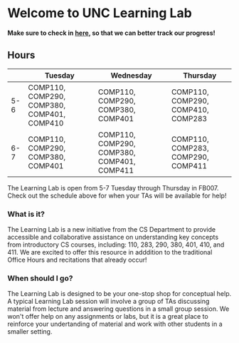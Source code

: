 <!-- Global site tag (gtag.js) - Google Analytics -->
<script async src="https://www.googletagmanager.com/gtag/js?id=UA-148497617-1"></script>
<script>
  window.dataLayer = window.dataLayer || [];
  function gtag(){dataLayer.push(arguments);}
  gtag('js', new Date());

  gtag('config', 'UA-148497617-1');
</script>

# Welcome to UNC Learning Lab
**Make sure to check in [here](http://bit.ly/ll-checkin), so that we can better track our progress!**

## Hours
<div class="datatable-begin"></div> 

|      | Tuesday  | Wednesday | Thursday  |
|------- | -------- | --------- | --------- |
|5-6   | COMP110, COMP290, COMP380, COMP401, COMP410  | COMP110, COMP290, COMP380, COMP401  | COMP110, COMP290, COMP410, COMP283   |
|6-7   | COMP110, COMP290, COMP380, COMP401  | COMP110, COMP290, COMP380, COMP401, COMP411   | COMP110, COMP283, COMP290, COMP411   |

<div class="datatable-end"></div>

The Learning Lab is open from 5-7 Tuesday through Thursday in FB007. Check out the schedule above for when your TAs will be available for help!
 
### What is it?

The Learning Lab is a new initiative from the CS Department to provide accessible and collaborative assistance on understanding key concepts from introductory CS courses, including: 110, 283, 290, 380, 401, 410, and 411. We are excited to offer this resource in adddition to the traditional Office Hours and recitations that already occur!

 ### When should I go?
 
The Learning Lab is designed to be your one-stop shop for conceptual help. A typical Learning Lab session will involve a group of TAs discussing material from lecture and answering questions in a small group session. We won't offer help on any assignments or labs, but it is a great place to reinforce your undertanding of material and work with other students in a smaller setting.
